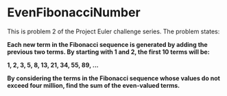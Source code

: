 # EvenFibonacciNumber

This is problem 2 of the Project Euler challenge series. The problem states:

**Each new term in the Fibonacci sequence is generated by adding the previous two terms. By starting with 1 and 2, the first 10 terms will be:**

**1, 2, 3, 5, 8, 13, 21, 34, 55, 89, ...**

**By considering the terms in the Fibonacci sequence whose values do not exceed four million, find the sum of the even-valued terms.**
